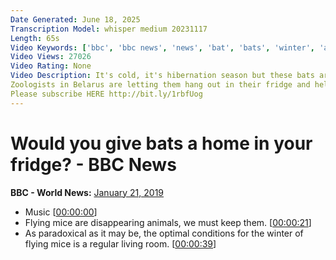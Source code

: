 ```yaml
---
Date Generated: June 18, 2025
Transcription Model: whisper medium 20231117
Length: 65s
Video Keywords: ['bbc', 'bbc news', 'news', 'bat', 'bats', 'winter', 'animals', 'animal', 'zoo', 'zoology', 'bat fridge', 'bats fridge', 'hibernation', 'bats hibernation', 'bat hibernation season', 'science', 'science explainer']
Video Views: 27026
Video Rating: None
Video Description: It's cold, it's hibernation season but these bats aren't getting the sleep they need.
Zoologists in Belarus are letting them hang out in their fridge and helping them survive - but would you do the same?
Please subscribe HERE http://bit.ly/1rbfUog
---
```


# Would you give bats a home in your fridge? - BBC News
**BBC - World News:** [January 21, 2019](https://www.youtube.com/watch?v=WQLcVatsNWk)
*  Music [[00:00:00](https://www.youtube.com/watch?v=WQLcVatsNWk&t=0.0s)]
*  Flying mice are disappearing animals, we must keep them. [[00:00:21](https://www.youtube.com/watch?v=WQLcVatsNWk&t=21.0s)]
*  As paradoxical as it may be, the optimal conditions for the winter of flying mice is a regular living room. [[00:00:39](https://www.youtube.com/watch?v=WQLcVatsNWk&t=39.0s)]
